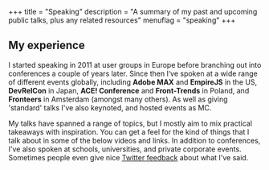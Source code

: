 +++
title       = "Speaking"
description = "A summary of my past and upcoming public talks, plus any related resources"
menuflag    = "speaking"
+++

## My experience
I started speaking in 2011 at user groups in Europe before branching out into conferences a couple of years later. Since then I‘ve spoken at a wide range of different events globally, including **Adobe MAX** and **EmpireJS** in the US, **DevRelCon** in Japan, **ACE! Conference** and **Front-Trends** in Poland, and **Fronteers** in Amsterdam (amongst many others). As well as giving 'standard' talks I've also keynoted, and hosted events as MC.

My talks have spanned a range of topics, but I mostly aim to mix practical takeaways with inspiration. You can get a feel for the kind of things that I talk about in some of the below videos and links. In addition to conferences, I've also spoken at schools, universities, and private corporate events. Sometimes people even give nice [Twitter feedback](https://twitter.com/sallylait/timelines/578535730181496832) about what I've said.
